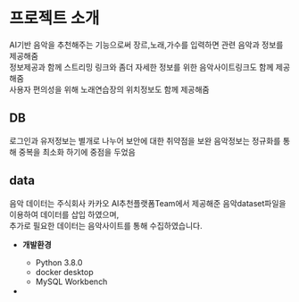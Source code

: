 # 프로젝트 소개 
AI기반 음악을 추천해주는 기능으로써  장르,노래,가수를 입력하면 관련 음악과 정보를 제공해줌                                    
정보제공과 함께 스트리밍 링크와 좀더 자세한 정보를 위한 음악사이트링크도 함께 제공해줌                                     
사용자 편의성을 위해 노래연습장의 위치정보도 함께 제공해줌 

## DB
로그인과 유저정보는 별개로 나누어 보안에 대한 취약점을 보완
음악정보는 정규화를 통해 중복을 최소화 하기에 중점을 두었음

## data
음악 데이터는 주식회사 카카오 AI추천플랫폼Team에서 제공해준 음악dataset파일을 이용하여 데이터를 삽입 하였으며,                        
추가로 필요한 데이터는 음악사이트를 통해 수집하였습니다.
+ **개발환경**
  - Python 3.8.0
  - docker desktop
  - MySQL Workbench
 
+
